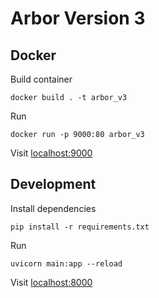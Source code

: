 # Arbor Version 3

## Docker

Build container
```
docker build . -t arbor_v3
```

Run
```
docker run -p 9000:80 arbor_v3
```

Visit [localhost:9000](http://localhost:9000)

## Development

Install dependencies
```
pip install -r requirements.txt
```

Run
```
uvicorn main:app --reload
```

Visit [localhost:8000](http://localhost:8000)
